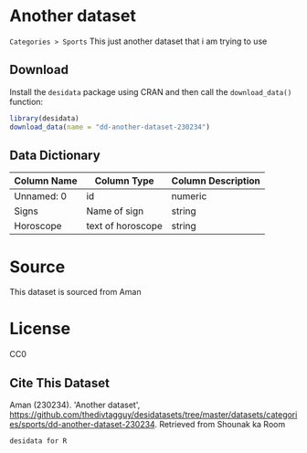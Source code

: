 # Another dataset
`Categories > Sports`
This just another dataset that i am trying to use
## Download
Install the `desidata` package using CRAN and then call the `download_data()` function:
```r
library(desidata)
download_data(name = "dd-another-dataset-230234")
```
## Data Dictionary 
| Column Name | Column Type | Column Description |
| ----------- | ----------- | --------------- |
| Unnamed: 0 | id | numeric |
| Signs | Name of sign | string |
| Horoscope | text of horoscope | string |

# Source
This dataset is sourced from Aman
# License
CC0
## Cite This Dataset
Aman (230234). 'Another dataset', https://github.com/thedivtagguy/desidatasets/tree/master/datasets/categories/sports/dd-another-dataset-230234. Retrieved from Shounak ka Room 

`desidata for R`